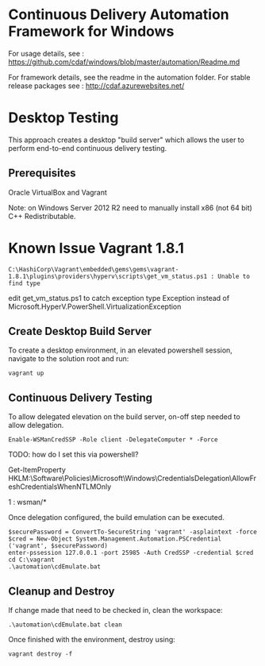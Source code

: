 Continuous Delivery Automation Framework for Windows
====================================================

For usage details, see : https://github.com/cdaf/windows/blob/master/automation/Readme.md

For framework details, see the readme in the automation folder. For stable release packages see : http://cdaf.azurewebsites.net/

Desktop Testing
===============
This approach creates a desktop "build server" which allows the user to perform end-to-end continuous delivery testing.

Prerequisites
-------------
Oracle VirtualBox and Vagrant

Note: on Windows Server 2012 R2 need to manually install x86 (not 64 bit) C++ Redistributable.

# Known Issue Vagrant 1.8.1
    C:\HashiCorp\Vagrant\embedded\gems\gems\vagrant-1.8.1\plugins\providers\hyperv\scripts\get_vm_status.ps1 : Unable to find type

edit  get_vm_status.ps1  to catch exception type  Exception  instead of  Microsoft.HyperV.PowerShell.VirtualizationException 

Create Desktop Build Server
---------------------------

To create a desktop environment, in an elevated powershell session, navigate to the solution root and run:

    vagrant up

Continuous Delivery Testing
---------------------------

To allow delegated elevation on the build server, on-off step needed to allow delegation. 

    Enable-WSManCredSSP -Role client -DelegateComputer * -Force

TODO: how do I set this via powershell? 

Get-ItemProperty HKLM:\Software\Policies\Microsoft\Windows\CredentialsDelegation\AllowFreshCredentialsWhenNTLMOnly

1            : wsman/*

Once delegation configured, the build emulation can be executed.

    $securePassword = ConvertTo-SecureString 'vagrant' -asplaintext -force
    $cred = New-Object System.Management.Automation.PSCredential ('vagrant', $securePassword)
    enter-pssession 127.0.0.1 -port 25985 -Auth CredSSP -credential $cred
    cd C:\vagrant
	.\automation\cdEmulate.bat

Cleanup and Destroy
-------------------
If change made that need to be checked in, clean the workspace:

	.\automation\cdEmulate.bat clean

Once finished with the environment, destroy using:

    vagrant destroy -f